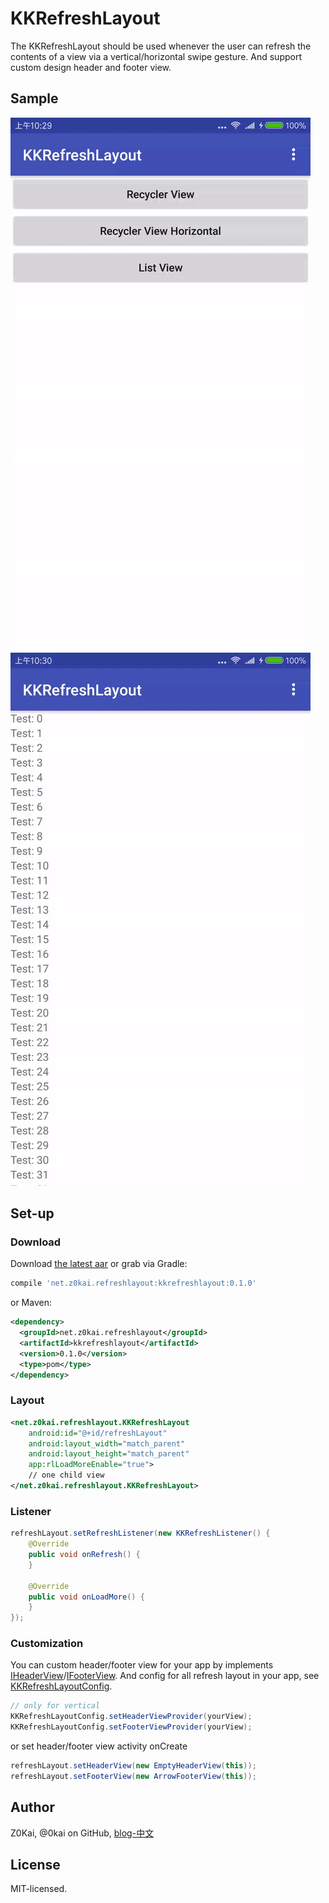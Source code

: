# KKRefreshLayout

The KKRefreshLayout should be used whenever the user can refresh the contents of a view via a vertical/horizontal swipe gesture.
And support custom design header and footer view.


## Sample
![](static/main_page.gif) ![](static/list_no_more.gif)

## Set-up

### Download
Download [the latest aar](https://github.com/0kai/KKRefreshLayout/releases) or grab via Gradle:
```groovy
compile 'net.z0kai.refreshlayout:kkrefreshlayout:0.1.0'
```
or Maven:
```xml
<dependency>
  <groupId>net.z0kai.refreshlayout</groupId>
  <artifactId>kkrefreshlayout</artifactId>
  <version>0.1.0</version>
  <type>pom</type>
</dependency>
```

### Layout
```xml
<net.z0kai.refreshlayout.KKRefreshLayout
    android:id="@+id/refreshLayout"
    android:layout_width="match_parent"
    android:layout_height="match_parent"
    app:rlLoadMoreEnable="true">
    // one child view
</net.z0kai.refreshlayout.KKRefreshLayout>
```

### Listener
```java
refreshLayout.setRefreshListener(new KKRefreshListener() {
    @Override
    public void onRefresh() {
    }

    @Override
    public void onLoadMore() {
    }
});
```

### Customization
You can custom header/footer view for your app by implements [IHeaderView](library/src/main/java/net/z0kai/refreshlayout/view/IHeaderView.java)/[IFooterView](library/src/main/java/net/z0kai/refreshlayout/view/IFooterView.java).
And config for all refresh layout in your app, see [KKRefreshLayoutConfig](library/src/main/java/net/z0kai/refreshlayout/KKRefreshLayoutConfig.java).
```java
// only for vertical
KKRefreshLayoutConfig.setHeaderViewProvider(yourView);
KKRefreshLayoutConfig.setFooterViewProvider(yourView);
```
or set header/footer view activity onCreate
```java
refreshLayout.setHeaderView(new EmptyHeaderView(this));
refreshLayout.setFooterView(new ArrowFooterView(this));
```

## Author
Z0Kai, @0kai on GitHub, [blog-中文](http://www.0kai.net)

## License
MIT-licensed.
